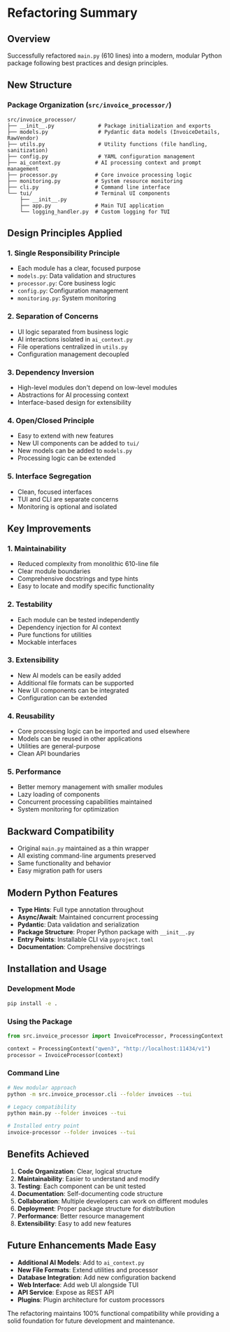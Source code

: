 # Refactoring Summary

## Overview

Successfully refactored `main.py` (610 lines) into a modern, modular Python package following best practices and design principles.

## New Structure

### Package Organization (`src/invoice_processor/`)

```
src/invoice_processor/
├── __init__.py              # Package initialization and exports
├── models.py                # Pydantic data models (InvoiceDetails, RawVendor)
├── utils.py                 # Utility functions (file handling, sanitization)
├── config.py                # YAML configuration management
├── ai_context.py           # AI processing context and prompt management
├── processor.py            # Core invoice processing logic
├── monitoring.py           # System resource monitoring
├── cli.py                  # Command line interface
└── tui/                    # Terminal UI components
    ├── __init__.py
    ├── app.py              # Main TUI application
    └── logging_handler.py  # Custom logging for TUI
```

## Design Principles Applied

### 1. **Single Responsibility Principle**
- Each module has a clear, focused purpose
- `models.py`: Data validation and structures
- `processor.py`: Core business logic
- `config.py`: Configuration management
- `monitoring.py`: System monitoring

### 2. **Separation of Concerns**
- UI logic separated from business logic
- AI interactions isolated in `ai_context.py`
- File operations centralized in `utils.py`
- Configuration management decoupled

### 3. **Dependency Inversion**
- High-level modules don't depend on low-level modules
- Abstractions for AI processing context
- Interface-based design for extensibility

### 4. **Open/Closed Principle**
- Easy to extend with new features
- New UI components can be added to `tui/`
- New models can be added to `models.py`
- Processing logic can be extended

### 5. **Interface Segregation**
- Clean, focused interfaces
- TUI and CLI are separate concerns
- Monitoring is optional and isolated

## Key Improvements

### 1. **Maintainability**
- Reduced complexity from monolithic 610-line file
- Clear module boundaries
- Comprehensive docstrings and type hints
- Easy to locate and modify specific functionality

### 2. **Testability**
- Each module can be tested independently
- Dependency injection for AI context
- Pure functions for utilities
- Mockable interfaces

### 3. **Extensibility**
- New AI models can be easily added
- Additional file formats can be supported
- New UI components can be integrated
- Configuration can be extended

### 4. **Reusability**
- Core processing logic can be imported and used elsewhere
- Models can be reused in other applications
- Utilities are general-purpose
- Clean API boundaries

### 5. **Performance**
- Better memory management with smaller modules
- Lazy loading of components
- Concurrent processing capabilities maintained
- System monitoring for optimization

## Backward Compatibility

- Original `main.py` maintained as a thin wrapper
- All existing command-line arguments preserved
- Same functionality and behavior
- Easy migration path for users

## Modern Python Features

- **Type Hints**: Full type annotation throughout
- **Async/Await**: Maintained concurrent processing
- **Pydantic**: Data validation and serialization
- **Package Structure**: Proper Python package with `__init__.py`
- **Entry Points**: Installable CLI via `pyproject.toml`
- **Documentation**: Comprehensive docstrings

## Installation and Usage

### Development Mode
```bash
pip install -e .
```

### Using the Package
```python
from src.invoice_processor import InvoiceProcessor, ProcessingContext

context = ProcessingContext("qwen3", "http://localhost:11434/v1")
processor = InvoiceProcessor(context)
```

### Command Line
```bash
# New modular approach
python -m src.invoice_processor.cli --folder invoices --tui

# Legacy compatibility
python main.py --folder invoices --tui

# Installed entry point
invoice-processor --folder invoices --tui
```

## Benefits Achieved

1. **Code Organization**: Clear, logical structure
2. **Maintainability**: Easier to understand and modify
3. **Testing**: Each component can be unit tested
4. **Documentation**: Self-documenting code structure
5. **Collaboration**: Multiple developers can work on different modules
6. **Deployment**: Proper package structure for distribution
7. **Performance**: Better resource management
8. **Extensibility**: Easy to add new features

## Future Enhancements Made Easy

- **Additional AI Models**: Add to `ai_context.py`
- **New File Formats**: Extend utilities and processor
- **Database Integration**: Add new configuration backend
- **Web Interface**: Add web UI alongside TUI
- **API Service**: Expose as REST API
- **Plugins**: Plugin architecture for custom processors

The refactoring maintains 100% functional compatibility while providing a solid foundation for future development and maintenance.
